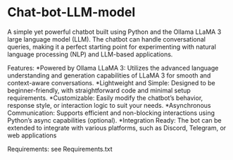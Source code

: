 # Chat-bot-LLM-model
A simple yet powerful chatbot built using Python and the Ollama LLaMA 3 large language model (LLM). The chatbot can handle conversational queries, making it a perfect starting point for experimenting with natural language processing (NLP) and LLM-based applications.

Features:
*Powered by Ollama LLaMA 3:
Utilizes the advanced language understanding and generation capabilities of LLaMA 3 for smooth and context-aware conversations.
*Lightweight and Simple:
Designed to be beginner-friendly, with straightforward code and minimal setup requirements.
*Customizable:
Easily modify the chatbot’s behavior, response style, or interaction logic to suit your needs.
*Asynchronous Communication:
Supports efficient and non-blocking interactions using Python’s async capabilities (optional).
*Integration Ready:
The bot can be extended to integrate with various platforms, such as Discord, Telegram, or web applications

Requirements:
see Requirements.txt
